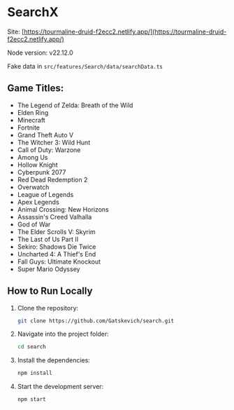 # SearchX

Site: [https://tourmaline-druid-f2ecc2.netlify.app/](https://tourmaline-druid-f2ecc2.netlify.app/)

Node version: v22.12.0

Fake data in `src/features/Search/data/searchData.ts`

## Game Titles:

- The Legend of Zelda: Breath of the Wild
- Elden Ring
- Minecraft
- Fortnite
- Grand Theft Auto V
- The Witcher 3: Wild Hunt
- Call of Duty: Warzone
- Among Us
- Hollow Knight
- Cyberpunk 2077
- Red Dead Redemption 2
- Overwatch
- League of Legends
- Apex Legends
- Animal Crossing: New Horizons
- Assassin's Creed Valhalla
- God of War
- The Elder Scrolls V: Skyrim
- The Last of Us Part II
- Sekiro: Shadows Die Twice
- Uncharted 4: A Thief's End
- Fall Guys: Ultimate Knockout
- Super Mario Odyssey

## How to Run Locally

1. Clone the repository:
   ```bash
   git clone https://github.com/Gatskevich/search.git

2. Navigate into the project folder:
   ```bash
   cd search
   
3. Install the dependencies:
   ```bash
   npm install
   
4. Start the development server:
   ```bash
   npm start
